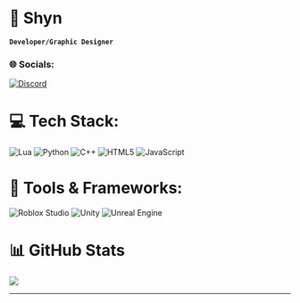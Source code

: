 # 🎀 Shyn
**`Developer/Graphic Designer`**

### 🌐 Socials:
[![Discord](https://img.shields.io/badge/-Discord-5865F2?style=flat&logo=discord&logoColor=white)](https://discordapp.com/users/266172141047775242)

# 💻 Tech Stack:
![Lua](https://img.shields.io/badge/-Lua-2C2D72?style=for-the-badge&logo=lua&logoColor=white) ![Python](https://img.shields.io/badge/python-3670A0?style=for-the-badge&logo=python&logoColor=ffdd54) ![C++](https://img.shields.io/badge/c++-%2300599C.svg?style=for-the-badge&logo=c%2B%2B&logoColor=white) ![HTML5](https://img.shields.io/badge/html5-%23E34F26.svg?style=for-the-badge&logo=html5&logoColor=white) ![JavaScript](https://img.shields.io/badge/javascript-%23323330.svg?style=for-the-badge&logo=javascript&logoColor=%23F7DF1E) 
# 🧰 Tools & Frameworks:
![Roblox Studio](https://img.shields.io/badge/-Roblox_Studio-000000?style=for-the-badge&logo=roblox&logoColor=white) ![Unity](https://img.shields.io/badge/-Unity-000000?style=for-the-badge&logo=unity&logoColor=white) ![Unreal Engine](https://img.shields.io/badge/-Unreal_Engine-0E1128?style=for-the-badge&logo=unreal-engine&logoColor=white)
# 📊 GitHub Stats
![](https://github-readme-streak-stats.herokuapp.com/?user=quocanhsh&theme=dark&hide_border=true)<br/>

  ---

